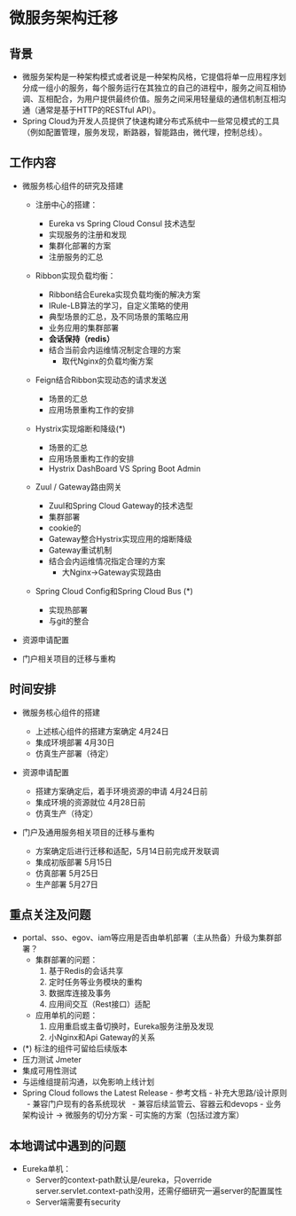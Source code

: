 # 微服务架构迁移

## 背景

- 微服务架构是一种架构模式或者说是一种架构风格，它提倡将单一应用程序划分成一组小的服务，每个服务运行在其独立的自己的进程中，服务之间互相协调、互相配合，为用户提供最终价值。服务之间采用轻量级的通信机制互相沟通（通常是基于HTTP的RESTful API）。
- Spring Cloud为开发人员提供了快速构建分布式系统中一些常见模式的工具（例如配置管理，服务发现，断路器，智能路由，微代理，控制总线）。

## 工作内容

- 微服务核心组件的研究及搭建

  - 注册中心的搭建：
    - Eureka vs Spring Cloud Consul 技术选型
    - 实现服务的注册和发现
    - 集群化部署的方案
    - 注册服务的汇总

  - Ribbon实现负载均衡：
    - Ribbon结合Eureka实现负载均衡的解决方案
    - IRule-LB算法的学习，自定义策略的使用
    - 典型场景的汇总，及不同场景的策略应用
    - 业务应用的集群部署
    - **会话保持（redis）**
    - 结合当前会内运维情况制定合理的方案
      - 取代Nginx的负载均衡方案

  - Feign结合Ribbon实现动态的请求发送
    - 场景的汇总
    - 应用场景重构工作的安排

  - Hystrix实现熔断和降级(*)
    - 场景的汇总
    - 应用场景重构工作的安排
    - Hystrix DashBoard VS Spring Boot Admin

  - Zuul / Gateway路由网关
    - Zuul和Spring Cloud Gateway的技术选型
    - 集群部署
    - cookie的
    - Gateway整合Hystrix实现应用的熔断降级
    - Gateway重试机制
    - 结合会内运维情况指定合理的方案
      - 大Nginx->Gateway实现路由

  - Spring Cloud Config和Spring Cloud Bus (*)
    - 实现热部署
    - 与git的整合

- 资源申请配置

- 门户相关项目的迁移与重构

## 时间安排

- 微服务核心组件的搭建
  - 上述核心组件的搭建方案确定 4月24日
  - 集成环境部署 4月30日
  - 仿真生产部署（待定）

- 资源申请配置
  - 搭建方案确定后，着手环境资源的申请 4月24日前
  - 集成环境的资源就位 4月28日前
  - 仿真生产（待定）

- 门户及通用服务相关项目的迁移与重构
  - 方案确定后进行迁移和适配，5月14日前完成开发联调
  - 集成初版部署 5月15日
  - 仿真部署 5月25日
  - 生产部署 5月27日

## 重点关注及问题

- portal、sso、egov、iam等应用是否由单机部署（主从热备）升级为集群部署？
  - 集群部署的问题：
    1. 基于Redis的会话共享
    2. 定时任务等业务模块的重构
    3. 数据库连接及事务
    4. 应用间交互（Rest接口）适配
  - 应用单机的问题：
    1. 应用重启或主备切换时，Eureka服务注册及发现
    2. 小Nginx和Api Gateway的关系
- (*) 标注的组件可留给后续版本
- 压力测试 Jmeter
- 集成可用性测试
- 与运维组提前沟通，以免影响上线计划
- Spring Cloud follows the Latest Release
- 参考文档
- 补充大思路/设计原则
  - 兼容门户现有的各系统现状
  - 兼容后续监管云、容器云和devops
- 业务架构设计 -> 微服务的切分方案
- 可实施的方案（包括过渡方案）

## 本地调试中遇到的问题

- Eureka单机：
  - Server的context-path默认是/eureka，只override server.servlet.context-path没用，还需仔细研究一遍server的配置属性
  - Server端需要有security